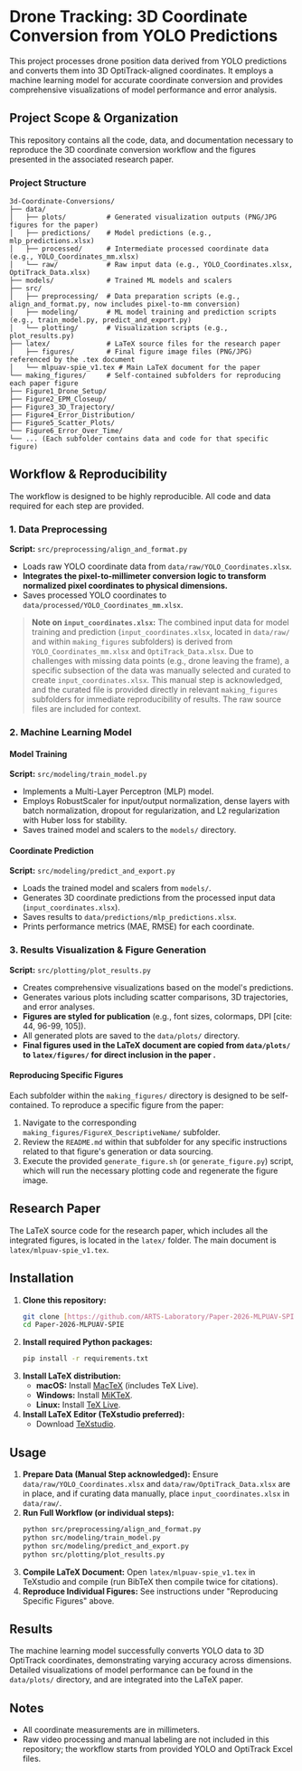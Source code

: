 # Drone Tracking: 3D Coordinate Conversion from YOLO Predictions

This project processes drone position data derived from YOLO predictions and converts them into 3D OptiTrack-aligned coordinates. It employs a machine learning model for accurate coordinate conversion and provides comprehensive visualizations of model performance and error analysis.

## Project Scope & Organization

This repository contains all the code, data, and documentation necessary to reproduce the 3D coordinate conversion workflow and the figures presented in the associated research paper.

### Project Structure
```
3d-Coordinate-Conversions/
├── data/
│   ├── plots/          # Generated visualization outputs (PNG/JPG figures for the paper)
│   ├── predictions/    # Model predictions (e.g., mlp_predictions.xlsx)
│   ├── processed/      # Intermediate processed coordinate data (e.g., YOLO_Coordinates_mm.xlsx)
│   └── raw/            # Raw input data (e.g., YOLO_Coordinates.xlsx, OptiTrack_Data.xlsx)
├── models/             # Trained ML models and scalers
├── src/
│   ├── preprocessing/  # Data preparation scripts (e.g., align_and_format.py, now includes pixel-to-mm conversion)
│   ├── modeling/       # ML model training and prediction scripts (e.g., train_model.py, predict_and_export.py)
│   └── plotting/       # Visualization scripts (e.g., plot_results.py)
├── latex/              # LaTeX source files for the research paper
│   ├── figures/        # Final figure image files (PNG/JPG) referenced by the .tex document 
│   └── mlpuav-spie_v1.tex # Main LaTeX document for the paper
└── making_figures/     # Self-contained subfolders for reproducing each paper figure
├── Figure1_Drone_Setup/
├── Figure2_EPM_Closeup/
├── Figure3_3D_Trajectory/
├── Figure4_Error_Distribution/
├── Figure5_Scatter_Plots/
└── Figure6_Error_Over_Time/
└── ... (Each subfolder contains data and code for that specific figure)
```
## Workflow & Reproducibility

The workflow is designed to be highly reproducible. All code and data required for each step are provided.

### 1. Data Preprocessing

**Script:** `src/preprocessing/align_and_format.py`
- Loads raw YOLO coordinate data from `data/raw/YOLO_Coordinates.xlsx`.
- **Integrates the pixel-to-millimeter conversion logic to transform normalized pixel coordinates to physical dimensions.**
- Saves processed YOLO coordinates to `data/processed/YOLO_Coordinates_mm.xlsx`.

> **Note on `input_coordinates.xlsx`:** The combined input data for model training and prediction (`input_coordinates.xlsx`, located in `data/raw/` and within `making_figures` subfolders) is derived from `YOLO_Coordinates_mm.xlsx` and `OptiTrack_Data.xlsx`. Due to challenges with missing data points (e.g., drone leaving the frame), a specific subsection of the data was manually selected and curated to create `input_coordinates.xlsx`. This manual step is acknowledged, and the curated file is provided directly in relevant `making_figures` subfolders for immediate reproducibility of results. The raw source files are included for context.

### 2. Machine Learning Model

#### Model Training
**Script:** `src/modeling/train_model.py`
- Implements a Multi-Layer Perceptron (MLP) model.
- Employs RobustScaler for input/output normalization, dense layers with batch normalization, dropout for regularization, and L2 regularization with Huber loss for stability.
- Saves trained model and scalers to the `models/` directory.

#### Coordinate Prediction
**Script:** `src/modeling/predict_and_export.py`
- Loads the trained model and scalers from `models/`.
- Generates 3D coordinate predictions from the processed input data (`input_coordinates.xlsx`).
- Saves results to `data/predictions/mlp_predictions.xlsx`.
- Prints performance metrics (MAE, RMSE) for each coordinate.

### 3. Results Visualization & Figure Generation

**Script:** `src/plotting/plot_results.py`
- Creates comprehensive visualizations based on the model's predictions.
- Generates various plots including scatter comparisons, 3D trajectories, and error analyses.
- **Figures are styled for publication** (e.g., font sizes, colormaps, DPI [cite: 44, 96-99, 105]).
- All generated plots are saved to the `data/plots/` directory.
- **Final figures used in the LaTeX document are copied from `data/plots/` to `latex/figures/` for direct inclusion in the paper .**

#### Reproducing Specific Figures

Each subfolder within the `making_figures/` directory is designed to be self-contained. To reproduce a specific figure from the paper:
1.  Navigate to the corresponding `making_figures/FigureX_DescriptiveName/` subfolder.
2.  Review the `README.md` within that subfolder for any specific instructions related to that figure's generation or data sourcing.
3.  Execute the provided `generate_figure.sh` (or `generate_figure.py`) script, which will run the necessary plotting code and regenerate the figure image.

## Research Paper

The LaTeX source code for the research paper, which includes all the integrated figures, is located in the `latex/` folder. The main document is `latex/mlpuav-spie_v1.tex`.

## Installation

1.  **Clone this repository:**
    ```bash
    git clone [https://github.com/ARTS-Laboratory/Paper-2026-MLPUAV-SPIE.git](https://github.com/ARTS-Laboratory/Paper-2026-MLPUAV-SPIE.git)
    cd Paper-2026-MLPUAV-SPIE
    ```
2.  **Install required Python packages:**
    ```bash
    pip install -r requirements.txt
    ```
3.  **Install LaTeX distribution:**
    * **macOS:** Install [MacTeX](https://www.tug.org/mactex/) (includes TeX Live).
    * **Windows:** Install [MiKTeX](https://miktex.org/download).
    * **Linux:** Install [TeX Live](https://www.tug.org/texlive/acquire-iso.html).
4.  **Install LaTeX Editor (TeXstudio preferred):**
    * Download [TeXstudio](https://www.texstudio.org/).

## Usage

1.  **Prepare Data (Manual Step acknowledged):** Ensure `data/raw/YOLO_Coordinates.xlsx` and `data/raw/OptiTrack_Data.xlsx` are in place, and if curating data manually, place `input_coordinates.xlsx` in `data/raw/`.
2.  **Run Full Workflow (or individual steps):**
    ```bash
    python src/preprocessing/align_and_format.py
    python src/modeling/train_model.py
    python src/modeling/predict_and_export.py
    python src/plotting/plot_results.py
    ```
3.  **Compile LaTeX Document:** Open `latex/mlpuav-spie_v1.tex` in TeXstudio and compile (run BibTeX then compile twice for citations).
4.  **Reproduce Individual Figures:** See instructions under "Reproducing Specific Figures" above.

## Results

The machine learning model successfully converts YOLO data to 3D OptiTrack coordinates, demonstrating varying accuracy across dimensions. Detailed visualizations of model performance can be found in the `data/plots/` directory, and are integrated into the LaTeX paper.

## Notes
-   All coordinate measurements are in millimeters.
-   Raw video processing and manual labeling are not included in this repository; the workflow starts from provided YOLO and OptiTrack Excel files.
